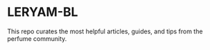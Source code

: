 # LERYAM-BL
This repo curates the most helpful articles, guides, and tips from the perfume community.
